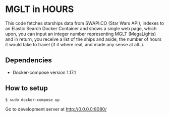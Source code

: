 # MGLT in HOURS

This code fetches starships data from SWAPI.CO (Star Wars API), indexes to an Elastic Search Docker Container and shows a single web page, which upon, you can input an integer number representing MGLT (MegaLights) and in return, you receive a list of the ships and aside, the number of hours it would take to travel (if it where real, and made any sense at all..).

## Dependencies
- Docker-compose version 1.17.1

## How to setup
```bash
$ sudo docker-compose up
```

Go to development server at http://0.0.0.0:8080/ 

